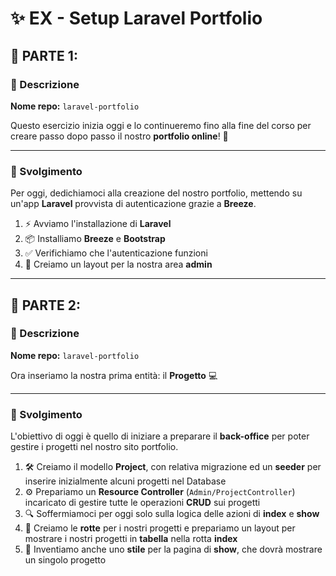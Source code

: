 # ✨ EX - Setup Laravel Portfolio  

## 📌 PARTE 1:  
### 📝 Descrizione  
**Nome repo:** `laravel-portfolio`  

Questo esercizio inizia oggi e lo continueremo fino alla fine del corso per creare passo dopo passo il nostro **portfolio online**! 🚀  

---

### 🔧 Svolgimento  
Per oggi, dedichiamoci alla creazione del nostro portfolio, mettendo su un'app **Laravel** provvista di autenticazione grazie a **Breeze**.  

1. ⚡ Avviamo l'installazione di **Laravel**  
2. 📦 Installiamo **Breeze** e **Bootstrap**  
3. ✅ Verifichiamo che l'autenticazione funzioni  
4. 🎨 Creiamo un layout per la nostra area **admin**  

---

## 📌 PARTE 2:  
### 📝 Descrizione  
**Nome repo:** `laravel-portfolio`  

Ora inseriamo la nostra prima entità: il **Progetto** 💻  

---

### 🔧 Svolgimento  
L'obiettivo di oggi è quello di iniziare a preparare il **back-office** per poter gestire i progetti nel nostro sito portfolio.  

1. 🛠️ Creiamo il modello **Project**, con relativa migrazione ed un **seeder** per inserire inizialmente alcuni progetti nel Database  
2. ⚙️ Prepariamo un **Resource Controller** (`Admin/ProjectController`) incaricato di gestire tutte le operazioni **CRUD** sui progetti  
3. 🔍 Soffermiamoci per oggi solo sulla logica delle azioni di **index** e **show**  
4. 📑 Creiamo le **rotte** per i nostri progetti e prepariamo un layout per mostrare i nostri progetti in **tabella** nella rotta **index**  
5. 🎨 Inventiamo anche uno **stile** per la pagina di **show**, che dovrà mostrare un singolo progetto  

